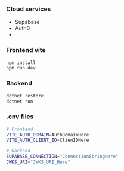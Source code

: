 ### Cloud services
- Supabase
- Auth0
- 
### Frontend vite 
```bash
npm install
npm run dev
```

### Backend
```bash
dotnet restore
dotnet run
```

### .env files
```bash
# Frontend
VITE_AUTH_DOMAIN=AuthDomainHere
VITE_AUTH_CLIENT_ID=ClienIDHere

# Backend
SUPABASE_CONNECTION="ConnectionStringHere"
JWKS_URI="JWKS_URI_Here"
```